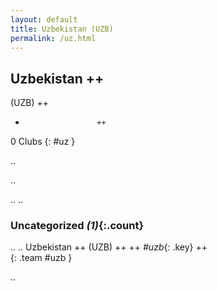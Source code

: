 ```yaml
---
layout: default
title: Uzbekistan (UZB)
permalink: /uz.html
---
```



## Uzbekistan   ++
(UZB)  ++
-                     ++
0 Clubs
{: #uz }


.. 




.. 




.. 
.. 


### Uncategorized _(1)_{:.count}


..
..
Uzbekistan  ++
 (UZB) ++
 ++
_#uzb_{: .key} ++
<br>
{: .team #uzb }




.. 
 
